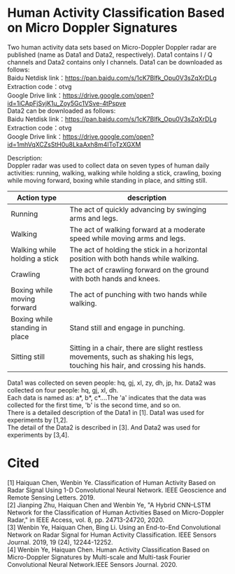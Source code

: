 # Human Activity Classification Based on Micro Doppler Signatures

Two human activity data sets based on Micro-Doppler Doppler radar are published (name as Data1 and Data2, respectively). Data1 contains I / Q channels and Data2 contains only I channels. Data1 can be downloaded as follows:  
Baidu Netdisk link：https://pan.baidu.com/s/1cK7Blfk_Opu0V3sZqXrDLg Extraction code：otvg  
Google Drive link：https://drive.google.com/open?id=1iCApFjSvjK1u_Zoy5Gc1VSve-4tPspve  
Data2 can be downloaded as follows:  
Baidu Netdisk link：https://pan.baidu.com/s/1cK7Blfk_Opu0V3sZqXrDLg Extraction code：otvg  
Google Drive link：https://drive.google.com/open?id=1mhVqXCZsStH0u8LkaAxh8m4IToTzXGXM  

Description:  
Doppler radar was used to collect data on seven types of human daily activities: running, walking, walking while holding a stick, crawling, boxing while moving forward, boxing while standing in place, and sitting still.  
  
Action type  | description
---- | -----  
Running  |  The act of quickly advancing by swinging arms and legs.
Walking  |  The act of walking forward at a moderate speed while moving arms and legs.
Walking while holding a stick  | The act of holding the stick in a horizontal position with both hands while walking.
Crawling  | The act of crawling forward on the ground with both hands and knees.
Boxing while moving forward  | The act of punching with two hands while walking.
Boxing while standing in place  | Stand still and engage in punching.
Sitting still  | Sitting in a chair, there are slight restless movements, such as shaking his legs, touching his hair, and crossing his hands.  

Data1 was collected on seven people: hq, gj, xl, zy, dh, jp, hx. Data2 was collected on four people: hq, gj, xl, dh.  
Each data is named as: a*, b*, c*....The 'a' indicates that the data was collected for the first time, 'b' is the second time, and so on.  
There is a detailed description of the Data1 in [1]. Data1 was used for experiments by [1,2].  
The detail of the Data2 is described in [3]. And Data2 was used for experiments by [3,4].  


# 
# Cited
[1] Haiquan Chen, Wenbin Ye. Classification of Human Activity Based on Radar Signal Using 1-D Convolutional Neural Network. IEEE Geoscience and Remote Sensing Letters. 2019.  
[2] Jianping Zhu, Haiquan Chen and Wenbin Ye, "A Hybrid CNN–LSTM Network for the Classification of Human Activities Based on Micro-Doppler Radar," in IEEE Access, vol. 8, pp. 24713-24720, 2020.  
[3] Wenbin Ye, Haiquan Chen, Bing Li. Using an End-to-End Convolutional Network on Radar Signal for Human Activity Classification. IEEE Sensors Journal. 2019, 19 (24), 12244-12252.  
[4] Wenbin Ye, Haiquan Chen. Human Activity Classification Based on Micro-Doppler Signatures by Multi-scale and Multi-task Fourier Convolutional Neural Network.IEEE Sensors Journal. 2020. 
